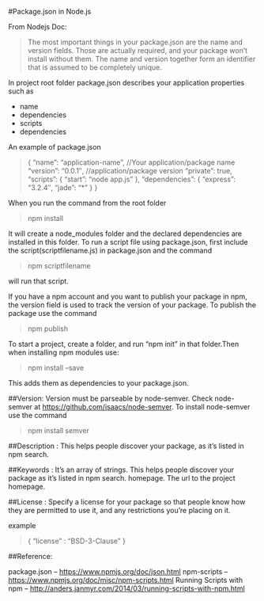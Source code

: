 #Package.json in Node.js

From Nodejs Doc:
>The most important things in your package.json are the name and version fields. Those are actually required, and your package won’t install without them. The name and version together form an identifier that is assumed to be completely unique.
 
In project root folder package.json describes your application properties such as
*	name
*	dependencies
*	scripts
*	dependencies

An example of package.json
>{
     “name”: “application-name”, //Your application/package name
     “version”: “0.0.1″, //application/package version
     “private”: true, 
     “scripts”: {
     “start”: “node app.js” 
},
    “dependencies”: { 
           “express”: “3.2.4″,
           “jade”: “*”
    }
}

When you run the command from the root folder

>npm install

It will create a node_modules folder and the declared dependencies are installed in this folder. To run a script file using package.json, first include the script(scriptfilename.js) in package.json and the command

>npm scriptfilename

will run that script.

If you have a npm account and you want to publish your package in npm, the version field is used to track the version of your package. To publish the package use the command

>npm publish

To start a project, create a folder, and run “npm init” in that folder.Then when installing npm modules use: 

>npm install <name> –save

This adds them as dependencies to your package.json.

##Version:
Version must be parseable by node-semver. Check node-semver at https://github.com/isaacs/node-semver. To install node-semver use the command

>npm install semver

##Description :
This helps people discover your package, as it’s listed in npm search.

##Keywords :
It’s an array of strings. This helps people discover your package as it’s listed in npm search.
homepage. The url to the project homepage.

##License :
Specify a license for your package so that people know how they are permitted to use it, and any restrictions you’re placing on it.

example

>{ “license” : “BSD-3-Clause” }

##Reference:

package.json – https://www.npmjs.org/doc/json.html
npm-scripts – https://www.npmjs.org/doc/misc/npm-scripts.html
Running Scripts with npm – http://anders.janmyr.com/2014/03/running-scripts-with-npm.html

